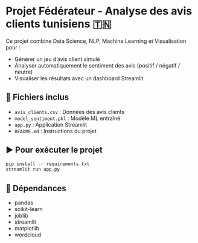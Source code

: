 # Projet Fédérateur - Analyse des avis clients tunisiens 🇹🇳

Ce projet combine Data Science, NLP, Machine Learning et Visualisation pour :
- Générer un jeu d’avis client simulé
- Analyser automatiquement le sentiment des avis (positif / négatif / neutre)
- Visualiser les résultats avec un dashboard Streamlit

## 📁 Fichiers inclus
- `avis_clients.csv` : Données des avis clients
- `model_sentiment.pkl` : Modèle ML entraîné
- `app.py` : Application Streamlit
- `README.md` : Instructions du projet

## ▶️ Pour exécuter le projet
```bash
pip install -r requirements.txt
streamlit run app.py
```

## 🔧 Dépendances
- pandas
- scikit-learn
- joblib
- streamlit
- matplotlib
- wordcloud
